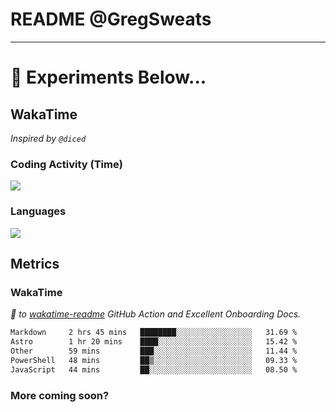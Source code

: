 # README @GregSweats




---
# 🧪 Experiments Below...

## WakaTime

_Inspired by `@diced`_

### Coding Activity (Time)

<a href="https://wakatime.com/@GregSweats" target="_blank"><img src="https://wakatime.com/share/@GregSweats/3e9a92c7-c185-4f55-803f-68a9b7718dc3.png" /></a>

### Languages

<a href="https://wakatime.com/@GregSweats" target="_blank"><img src="https://wakatime.com/share/@GregSweats/18488bb6-6c63-4c8f-bdee-3b8c141f2ad4.png" /></a>

## Metrics

### WakaTime

_🙏 to [wakatime-readme]() GitHub Action and Excellent Onboarding Docs._

<!--START_SECTION:waka-->

```txt
Markdown     2 hrs 45 mins   ████████░░░░░░░░░░░░░░░░░   31.69 %
Astro        1 hr 20 mins    ████░░░░░░░░░░░░░░░░░░░░░   15.42 %
Other        59 mins         ███░░░░░░░░░░░░░░░░░░░░░░   11.44 %
PowerShell   48 mins         ██▒░░░░░░░░░░░░░░░░░░░░░░   09.33 %
JavaScript   44 mins         ██░░░░░░░░░░░░░░░░░░░░░░░   08.50 %
```

<!--END_SECTION:waka-->

### More coming soon?